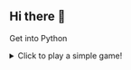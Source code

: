 ## Hi there 👋
Get into Python

<details>
<summary>Click to play a simple game!</summary>
<svg width="200" height="200" xmlns="http://www.w3.org/2000/svg">
  <circle id="player" cx="100" cy="100" r="10" fill="blue" />
  <text id="score" x="10" y="20" font-family="Arial" font-size="16" fill="black">Score: 0</text>
  <script type="text/javascript">
    <![CDATA[
      var score = 0;
      var player = document.getElementById('player');
      var scoreText = document.getElementById('score');
      
      function movePlayer() {
        var x = Math.random() * 180 + 10;
        var y = Math.random() * 180 + 10;
        player.setAttribute('cx', x);
        player.setAttribute('cy', y);
      }
      
      function incrementScore() {
        score++;
        scoreText.textContent = 'Score: ' + score;
        movePlayer();
      }
      
      player.addEventListener('click', incrementScore);
    ]]>
  </script>
</svg>
</details>

<!--
**nathanLYJ/NathanLYJ** is a ✨ _special_ ✨ repository because its `README.md` (this file) appears on your GitHub profile.

Here are some ideas to get you started:

- 🔭 I’m currently working on ...
- 🌱 I’m currently learning ...
- 👯 I’m looking to collaborate on ...
- 🤔 I’m looking for help with ...
- 💬 Ask me about ...
- 📫 How to reach me: ...
- 😄 Pronouns: ...
- ⚡ Fun fact: ...
-->
